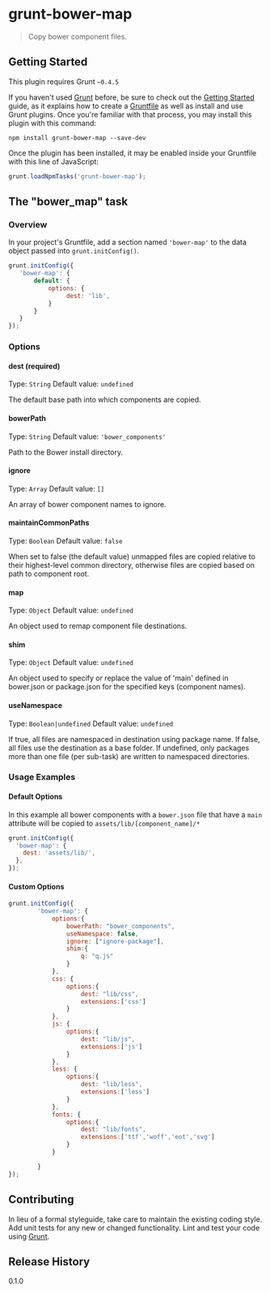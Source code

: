 # grunt-bower-map

> Copy bower component files.

## Getting Started
This plugin requires Grunt `~0.4.5`

If you haven't used [Grunt](http://gruntjs.com/) before, be sure to check out the [Getting Started](http://gruntjs.com/getting-started) guide, as it explains how to create a [Gruntfile](http://gruntjs.com/sample-gruntfile) as well as install and use Grunt plugins. Once you're familiar with that process, you may install this plugin with this command:

```shell
npm install grunt-bower-map --save-dev
```

Once the plugin has been installed, it may be enabled inside your Gruntfile with this line of JavaScript:

```js
grunt.loadNpmTasks('grunt-bower-map');
```

## The "bower_map" task

### Overview
In your project's Gruntfile, add a section named `'bower-map'` to the data object passed into `grunt.initConfig()`.

```js
grunt.initConfig({
   'bower-map': {
       default: {
           options: {
                dest: 'lib',
           }
       }
   }
});
```

### Options

#### dest (required)
Type: `String`
Default value: `undefined`

The default base path into which components are copied.


#### bowerPath
Type: `String`
Default value: `'bower_components'`

Path to the Bower install directory.

#### ignore
Type: `Array`
Default value: `[]`

An array of bower component names to ignore.

#### maintainCommonPaths
Type: `Boolean`
Default value: `false`

When set to false (the default value) unmapped files are copied relative to their highest-level common directory,
otherwise files are copied based on path to component root.

#### map
Type: `Object`
Default value: `undefined`

An object used to remap component file destinations.

#### shim
Type: `Object`
Default value: `undefined`

An object used to specify or replace the value of 'main' defined in bower.json or package.json for the specified keys (component names).

#### useNamespace
Type: `Boolean|undefined`
Default value: `undefined`

If true, all files are namespaced in destination using package name.
If false, all files use the destination as a base folder.
If undefined, only packages more than one file (per sub-task) are written to namespaced directories.



### Usage Examples

#### Default Options
In this example all bower components with a `bower.json` file that have a `main` attribute will be copied to `assets/lib/[component_name]/*`

```js
grunt.initConfig({
  'bower-map': {
	dest: 'assets/lib/',
  },
});
```

#### Custom Options

```js
grunt.initConfig({
		'bower-map': {
			options:{
				bowerPath: "bower_components",
				useNamespace: false,
				ignore: ["ignore-package"],
				shim:{
					q: "q.js"
				}
			},
			css: {
				options:{
					dest: "lib/css",
					extensions:['css']
				}
			},
			js: {
				options:{
					dest: "lib/js",
					extensions:['js']
				}
			},
			less: {
				options:{
					dest: "lib/less",
					extensions:['less']
				}
			},
			fonts: {
				options:{
					dest: "lib/fonts",
					extensions:['ttf','woff','eot','svg']
				}
			}

		}
});
```

## Contributing
In lieu of a formal styleguide, take care to maintain the existing coding style. Add unit tests for any new or changed functionality. Lint and test your code using [Grunt](http://gruntjs.com/).

## Release History
0.1.0